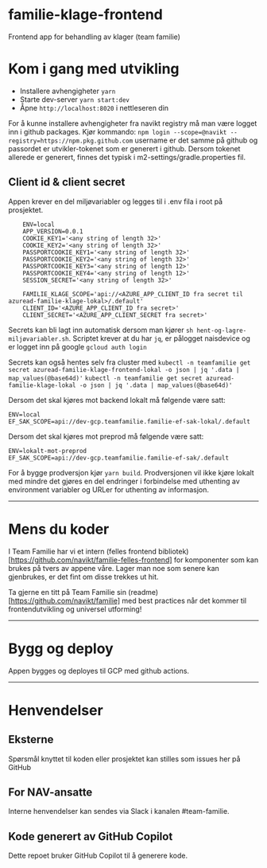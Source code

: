 # familie-klage-frontend

Frontend app for behandling av klager (team familie)

# Kom i gang med utvikling

* Installere avhengigheter `yarn`
* Starte dev-server `yarn start:dev`
* Åpne `http://localhost:8020` i nettleseren din

For å kunne installere avhengigheter fra navikt registry må man være logget inn i github packages. Kjør kommando:
`npm login --scope=@navikt --registry=https://npm.pkg.github.com`
username er det samme på github og passordet er utvikler-tokenet som er generert i github.
Dersom tokenet allerede er generert, finnes det typisk i m2-settings/gradle.properties fil.

## Client id & client secret
Appen krever en del miljøvariabler og legges til i .env fila i root på prosjektet.
```
    ENV=local
    APP_VERSION=0.0.1
    COOKIE_KEY1='<any string of length 32>'
    COOKIE_KEY2='<any string of length 32>'
    PASSPORTCOOKIE_KEY1='<any string of length 32>'
    PASSPORTCOOKIE_KEY2='<any string of length 32>'
    PASSPORTCOOKIE_KEY3='<any string of length 12>'
    PASSPORTCOOKIE_KEY4='<any string of length 12>'
    SESSION_SECRET='<any string of length 32>'

    FAMILIE_KLAGE_SCOPE='api://<AZURE_APP_CLIENT_ID fra secret til azuread-familie-klage-lokal>/.default'
    CLIENT_ID='<AZURE_APP_CLIENT_ID fra secret>'
    CLIENT_SECRET='<AZURE_APP_CLIENT_SECRET fra secret>'
```

Secrets kan bli lagt inn automatisk dersom man kjører `sh hent-og-lagre-miljøvariabler.sh`. Scriptet krever at du har `jq`, er pålogget naisdevice og er logget inn på google `gcloud auth login`

Secrets kan også hentes selv fra cluster med
`kubectl -n teamfamilie get secret azuread-familie-klage-frontend-lokal -o json | jq '.data | map_values(@base64d)'`
`kubectl -n teamfamilie get secret azuread-familie-klage-lokal -o json | jq '.data | map_values(@base64d)'`

Dersom det skal kjøres mot backend lokalt må følgende være satt:
```
ENV=local
EF_SAK_SCOPE=api://dev-gcp.teamfamilie.familie-ef-sak-lokal/.default
```
Dersom det skal kjøres mot preprod må følgende være satt:
```
ENV=lokalt-mot-preprod
EF_SAK_SCOPE=api://dev-gcp.teamfamilie.familie-ef-sak/.default
```

For å bygge prodversjon kjør `yarn build`. Prodversjonen vil ikke kjøre lokalt med mindre det gjøres en del endringer i forbindelse med uthenting av environment variabler og URLer for uthenting av informasjon.

---------

# Mens du koder

I Team Familie har vi et intern (felles frontend bibliotek)[https://github.com/navikt/familie-felles-frontend] for komponenter som kan brukes på tvers av appene våre. Lager man noe som senere kan gjenbrukes, er det fint om disse trekkes ut hit.

Ta gjerne en titt på Team Familie sin (readme)[https://github.com/navikt/familie] med best practices når det kommer til frontendutvikling og universel utforming!

---


# Bygg og deploy
Appen bygges og deployes til GCP med github actions.

---

# Henvendelser

## Eksterne
Spørsmål knyttet til koden eller prosjektet kan stilles som issues her på GitHub

## For NAV-ansatte
Interne henvendelser kan sendes via Slack i kanalen #team-familie.

## Kode generert av GitHub Copilot
Dette repoet bruker GitHub Copilot til å generere kode.